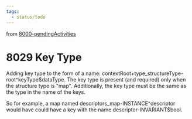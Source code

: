 ```yaml
---
tags:
  - status/todo
---
```

from [8000-pendingActivities](8000-pendingActivities.md)
# 8029 Key Type
Adding key type to the form of a name: contextRoot+type_structureType-root^keyType$dataType. The key type is present (and required) only when the structure type is "map". Additionally, the key type must be the same as the  type in the name of the keys.

So for example, a map named descriptors_map-INSTANCE^descriptor would have could have a key with the name descriptor-INVARIANT$bool.